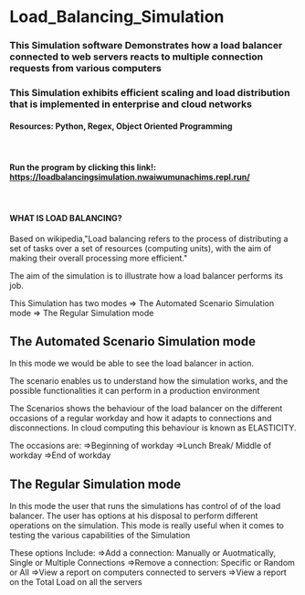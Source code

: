 # Load_Balancing_Simulation
### This Simulation software Demonstrates how a load balancer connected to web servers reacts to multiple connection requests from various computers
### This Simulation exhibits efficient scaling and load distribution that is implemented in enterprise and cloud networks
#### Resources: Python, Regex, Object Oriented Programming

&nbsp;
#### Run the program by clicking this link!: https://loadbalancingsimulation.nwaiwumunachims.repl.run/
&nbsp;

#### WHAT IS LOAD BALANCING? ####
Based on wikipedia,"Load balancing refers to the process of distributing a set of tasks over a set of resources (computing units), with the aim of making their overall processing more efficient."

The aim of the simulation is to illustrate how a load balancer performs its job.

This Simulation has two modes
=> The Automated Scenario Simulation mode
=> The Regular Simulation mode

## The Automated Scenario Simulation mode ##
 In this mode we would be able to see the load balancer in action.
 
 The scenario enables us to understand how the simulation works, and the possible functionalities it can perform in a production environment
 
 The Scenarios shows the behaviour of the load balancer on the different occasions of a regular workday and how it adapts to connections and disconnections. In cloud computing this behaviour is known as ELASTICITY.
 
 The occasions are:
 =>Beginning of workday
 =>Lunch Break/ Middle of workday
 =>End of workday


## The Regular Simulation mode ##
In this mode the user that runs the simulations has control of of the load balancer. The user has options at his disposal to perform different operations on the simulation.
This mode is really useful when it comes to testing the various capabilities of the Simulation

These options Include:
=>Add a connection: Manually or Auotmatically, Single or Multiple Connections
=>Remove a connection: Specific or Random or All 
=>View a report on computers connected to servers
=>View a report on the  Total Load on all the servers
